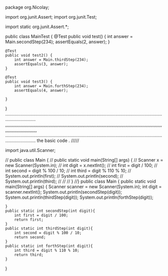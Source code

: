 package org.Nicolay;

import org.junit.Assert;
import org.junit.Test;

import static org.junit.Assert.*;

public class MainTest {
    @Test
    public void test() {
        int answer = Main.secondStep(234);
        assertEquals(2, answer);
    }

    @Test
    public void test2() {
        int answer = Main.thirdStep(234);
        assertEquals(3, answer);
    }

    @Test
    public void test3() {
        int answer = Main.forthStep(234);
        assertEquals(4, answer);

    }
}
....................................................................................................................................................
,,,,,,,,,,,,,,,,,,,,,,,,,,,,,,,,,,,,,,,,,,,,,,,,,,,,,,,,,,,,,,,,,,,,,,,,,,,,,,,,,,,,,,,,,,,,,,,,,,,,,,,,,,,,,,,,,,,,,,,,,,,,,,,,,,,,,,,,,,,,,,,,,,,,,
....................................................................................................................................................
the basic code .
/////

import java.util.Scanner;

// public class Main {
//    public static void main(String[] args) {
//        Scanner x = new Scanner(System.in);
//        int digit = x.nextInt();
//        int first = digit / 100;
//        int second = digit % 100 / 10;
//        int third = digit % 110 % 10;
//        System.out.println(first);
//        System.out.println(second);
//        System.out.println(third);
//
//
//    }
//}
public class Main {
    public static void main(String[] args) {
        Scanner scanner = new Scanner(System.in);
        int digit = scanner.nextInt();
        System.out.println(secondStep(digit));
        System.out.println(thirdStep(digit));
        System.out.println(forthStep(digit));

    }
    public static int secondStep(int digit){
        int first = digit / 100;
        return first;
    }
    public static int thirdStep(int digit){
        int second = digit % 100 / 10;
        return second;
    }
    public static int forthStep(int digit){
        int third = digit % 110 % 10;
        return third;
    }

}
